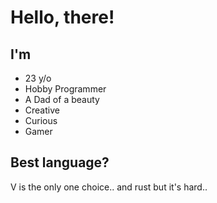 # Hello, there!

## I'm
- 23 y/o
- Hobby Programmer
- A Dad of a beauty
- Creative
- Curious
- Gamer

## Best language?
V is the only one choice.. and rust but it's hard..
